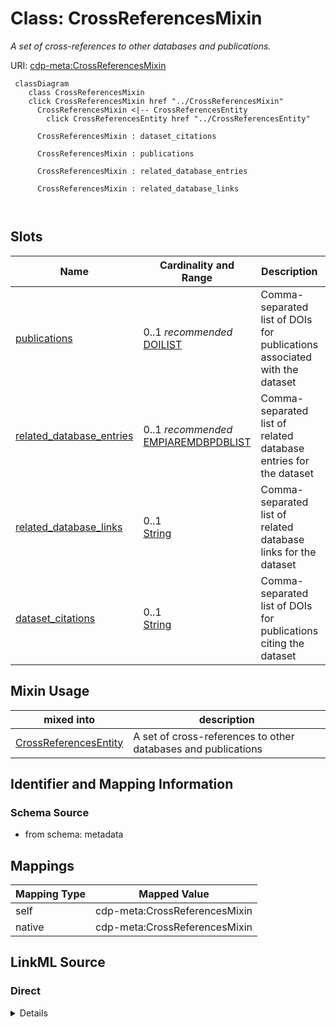 

# Class: CrossReferencesMixin


_A set of cross-references to other databases and publications._





URI: [cdp-meta:CrossReferencesMixin](metadataCrossReferencesMixin)






```mermaid
 classDiagram
    class CrossReferencesMixin
    click CrossReferencesMixin href "../CrossReferencesMixin"
      CrossReferencesMixin <|-- CrossReferencesEntity
        click CrossReferencesEntity href "../CrossReferencesEntity"
      
      CrossReferencesMixin : dataset_citations
        
      CrossReferencesMixin : publications
        
      CrossReferencesMixin : related_database_entries
        
      CrossReferencesMixin : related_database_links
        
      
```




<!-- no inheritance hierarchy -->


## Slots

| Name | Cardinality and Range | Description | Inheritance |
| ---  | --- | --- | --- |
| [publications](publications.md) | 0..1 _recommended_ <br/> [DOILIST](DOILIST.md) | Comma-separated list of DOIs for publications associated with the dataset | direct |
| [related_database_entries](related_database_entries.md) | 0..1 _recommended_ <br/> [EMPIAREMDBPDBLIST](EMPIAREMDBPDBLIST.md) | Comma-separated list of related database entries for the dataset | direct |
| [related_database_links](related_database_links.md) | 0..1 <br/> [String](String.md) | Comma-separated list of related database links for the dataset | direct |
| [dataset_citations](dataset_citations.md) | 0..1 <br/> [String](String.md) | Comma-separated list of DOIs for publications citing the dataset | direct |



## Mixin Usage

| mixed into | description |
| --- | --- |
| [CrossReferencesEntity](CrossReferencesEntity.md) | A set of cross-references to other databases and publications |








## Identifier and Mapping Information







### Schema Source


* from schema: metadata




## Mappings

| Mapping Type | Mapped Value |
| ---  | ---  |
| self | cdp-meta:CrossReferencesMixin |
| native | cdp-meta:CrossReferencesMixin |







## LinkML Source

<!-- TODO: investigate https://stackoverflow.com/questions/37606292/how-to-create-tabbed-code-blocks-in-mkdocs-or-sphinx -->

### Direct

<details>
```yaml
name: CrossReferencesMixin
description: A set of cross-references to other databases and publications.
from_schema: metadata
mixin: true
attributes:
  publications:
    name: publications
    description: Comma-separated list of DOIs for publications associated with the
      dataset.
    from_schema: metadata
    alias: publications
    owner: CrossReferencesMixin
    domain_of:
    - CrossReferencesMixin
    - CrossReferencesEntity
    range: DOI_LIST
    recommended: true
    inlined: true
    inlined_as_list: true
    pattern: (^(doi:)?10\.[0-9]{4,9}/[-._;()/:a-zA-Z0-9]+(\s*,\s*(doi:)?10\.[0-9]{4,9}/[-._;()/:a-zA-Z0-9]+)*$)|(^(doi:)?10\.[0-9]{4,9}/[-._;()/:a-zA-Z0-9]+(\s*,\s*(doi:)?10\.[0-9]{4,9}/[-._;()/:a-zA-Z0-9]+)*$)
  related_database_entries:
    name: related_database_entries
    description: Comma-separated list of related database entries for the dataset.
    from_schema: metadata
    alias: related_database_entries
    owner: CrossReferencesMixin
    domain_of:
    - CrossReferencesMixin
    - CrossReferencesEntity
    range: EMPIAR_EMDB_PDB_LIST
    recommended: true
    inlined: true
    inlined_as_list: true
    pattern: (^(EMPIAR-[0-9]{5}|EMD-[0-9]{4,5}|pdb[0-9a-zA-Z]{4,8})(\s*,\s*(EMPIAR-[0-9]{5}|EMD-[0-9]{4,5}|pdb[0-9a-zA-Z]{4,8}))*$)|(^(EMPIAR-[0-9]{5}|EMD-[0-9]{4,5}|pdb[0-9a-zA-Z]{4,8})(\s*,\s*(EMPIAR-[0-9]{5}|EMD-[0-9]{4,5}|pdb[0-9a-zA-Z]{4,8}))*$)
  related_database_links:
    name: related_database_links
    description: Comma-separated list of related database links for the dataset.
    from_schema: metadata
    alias: related_database_links
    owner: CrossReferencesMixin
    domain_of:
    - CrossReferencesMixin
    - CrossReferencesEntity
    range: string
    inlined: true
    inlined_as_list: true
  dataset_citations:
    name: dataset_citations
    description: Comma-separated list of DOIs for publications citing the dataset.
    from_schema: metadata
    alias: dataset_citations
    owner: CrossReferencesMixin
    domain_of:
    - CrossReferencesMixin
    - CrossReferencesEntity
    range: string
    inlined: true
    inlined_as_list: true

```
</details>

### Induced

<details>
```yaml
name: CrossReferencesMixin
description: A set of cross-references to other databases and publications.
from_schema: metadata
mixin: true
attributes:
  publications:
    name: publications
    description: Comma-separated list of DOIs for publications associated with the
      dataset.
    from_schema: metadata
    alias: publications
    owner: CrossReferencesMixin
    domain_of:
    - CrossReferencesMixin
    - CrossReferencesEntity
    range: DOI_LIST
    recommended: true
    inlined: true
    inlined_as_list: true
    pattern: (^(doi:)?10\.[0-9]{4,9}/[-._;()/:a-zA-Z0-9]+(\s*,\s*(doi:)?10\.[0-9]{4,9}/[-._;()/:a-zA-Z0-9]+)*$)|(^(doi:)?10\.[0-9]{4,9}/[-._;()/:a-zA-Z0-9]+(\s*,\s*(doi:)?10\.[0-9]{4,9}/[-._;()/:a-zA-Z0-9]+)*$)
  related_database_entries:
    name: related_database_entries
    description: Comma-separated list of related database entries for the dataset.
    from_schema: metadata
    alias: related_database_entries
    owner: CrossReferencesMixin
    domain_of:
    - CrossReferencesMixin
    - CrossReferencesEntity
    range: EMPIAR_EMDB_PDB_LIST
    recommended: true
    inlined: true
    inlined_as_list: true
    pattern: (^(EMPIAR-[0-9]{5}|EMD-[0-9]{4,5}|pdb[0-9a-zA-Z]{4,8})(\s*,\s*(EMPIAR-[0-9]{5}|EMD-[0-9]{4,5}|pdb[0-9a-zA-Z]{4,8}))*$)|(^(EMPIAR-[0-9]{5}|EMD-[0-9]{4,5}|pdb[0-9a-zA-Z]{4,8})(\s*,\s*(EMPIAR-[0-9]{5}|EMD-[0-9]{4,5}|pdb[0-9a-zA-Z]{4,8}))*$)
  related_database_links:
    name: related_database_links
    description: Comma-separated list of related database links for the dataset.
    from_schema: metadata
    alias: related_database_links
    owner: CrossReferencesMixin
    domain_of:
    - CrossReferencesMixin
    - CrossReferencesEntity
    range: string
    inlined: true
    inlined_as_list: true
  dataset_citations:
    name: dataset_citations
    description: Comma-separated list of DOIs for publications citing the dataset.
    from_schema: metadata
    alias: dataset_citations
    owner: CrossReferencesMixin
    domain_of:
    - CrossReferencesMixin
    - CrossReferencesEntity
    range: string
    inlined: true
    inlined_as_list: true

```
</details>